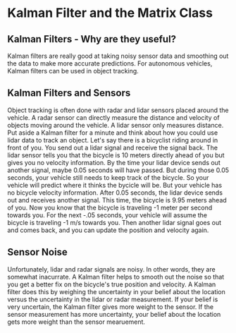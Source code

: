 # Kalman Filter and the Matrix Class

## Kalman Filters - Why are they useful?

Kalman filters are really good at taking noisy sensor data and smoothing out the data to make more accurate predictions. For autonomous vehicles, Kalman filters can be used in object tracking.

## Kalman Filters and Sensors

Object tracking is often done with radar and lidar sensors placed around the vehicle. A radar sensor can directly measure the distance and velocity of objects moving around the vehicle. A lidar sensor only measures distance.
Put aside a Kalman filter for a minute and think about how you could use lidar data to track an object. Let's say there is a bicyclist riding around in front of you. You send out a lidar signal and receive the signal back. The lidar sensor tells you that the bicycle is 10 meters directly ahead of you but gives you no velocity information.
By the time your lidar device sends out another signal, maybe 0.05 seconds will have passed. But during those 0.05 seconds, your vehicle still needs to keep track of the bicycle. So your vehicle will predict where it thinks the bycicle will be. But your vehicle has no bicycle velocity information.
After 0.05 seconds, the lidar device sends out and receives another signal. This time, the bicycle is 9.95 meters ahead of you. Now you know that the bicycle is traveling -1 meter per second towards you. For the next -.05 seconds, your vehicle will assume the bicycle is traveling -1 m/s towards you. Then another lidar signal goes out and comes back, and you can update the position and velocity again.

## Sensor Noise

Unfortunately, lidar and radar signals are noisy. In other words, they are somewhat inacurrate. A Kalman filter helps to smooth out the noise so that you get a better fix on the bicycle's true position and velocity.
A Kalman filter does this by weighing the uncertainty in your belief about the location versus the uncertainty in the lidar or radar measurement. If your belief is very uncertain, the Kalman filter gives more weight to the sensor. If the sensor measurement has more uncertainty, your belief about the location gets more weight than the sensor mearuement.